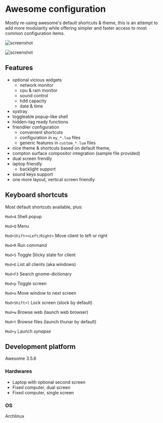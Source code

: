 # Awesome configuration

Mostly re-using awesome's default shortcuts & theme, this is an attempt to add more modularity
while offering simpler and faster access to most common configuration items.

![screenshot](../../raw/master/shot1.jpg)

![screenshot](../../raw/master/shot2.jpg)

## Features

- optional vicious widgets 
    - network monitor
    - cpu & ram monitor
    - sound control
    - hdd capacity
    - date & time
- systray
- toggleable popup-like shell
- hidden-tag ready functions
- friendlier configuration
    - convenient shortcuts
    - configuration in `my_*.lua` files
    - generic features in `custom_*.lua` files
- nice theme & shortcuts based on default theme, 
- compton surface compositor integration (sample file provided)
- dual screen frendly
- laptop friendly
    - backlight support
- sound keys support
- one more layout, vertical screen friendly

## Keyboard shortcuts

Most default shortcuts available, plus:

`Mod+A`
    Shell popup

`Mod+Q`
    Menu

`Mod+Shift+<Left/Right>`
    Move client to left or right

`Mod+R`
    Run command    

`Mod+S`
    Toggle Sticky state for client

`Mod+E`
    List all clients (aka windows)

`Mod+F3`
    Search gnome-dictionary

`Mod+p`
    Toggle screen

`Mod+o`
    Move window to next screen

`Mod+Shift+l`
    Lock screen (slock by default)

`Mod+w`
    Browse web (launch web browser)

`Mod+t`
    Browse files (launch thunar by default)

`Mod+y`
    Launch *synapse*

## Development platform

Awesome 3.5.6

### Hardwares

- Laptop with optional second screen
- Fixed computer, dual screen
- Fixed computer, single screen

### OS

Archlinux

